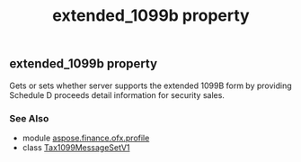 ﻿---
title: extended_1099b property
second_title: Aspose.Finance for Python via .NET API References
description: 
type: docs
weight: 30
url: /python-net/aspose.finance.ofx.profile/tax1099messagesetv1/extended_1099b/
is_root: false
---

## extended_1099b property


Gets or sets whether server supports the extended 1099B form by providing Schedule D proceeds detail information for security sales.

### See Also
* module [aspose.finance.ofx.profile](../../)
* class [Tax1099MessageSetV1](/finance/python-net/aspose.finance.ofx.profile/tax1099messagesetv1)
